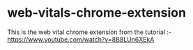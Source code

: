 # web-vitals-chrome-extension
This is the web vital chrome extension from the tutorial :- https://www.youtube.com/watch?v=8B8LUn6XEkA
